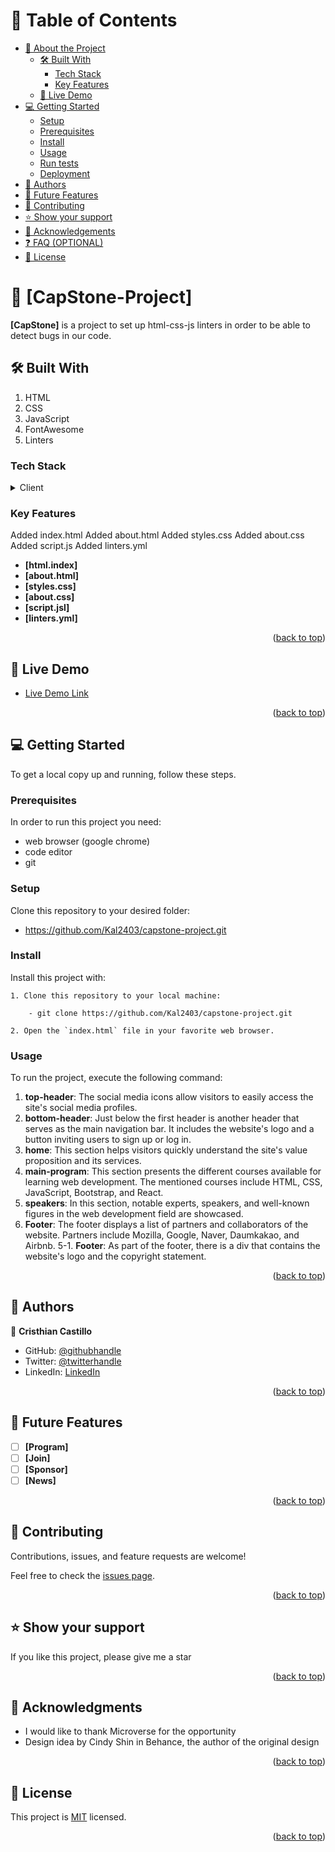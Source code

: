 <a name="readme-top"></a>

# 📗 Table of Contents

- [📖 About the Project](#about-project)
  - [🛠 Built With](#built-with)
    - [Tech Stack](#tech-stack)
    - [Key Features](#key-features)
  - [🚀 Live Demo](#live-demo)
- [💻 Getting Started](#getting-started)
  - [Setup](#setup)
  - [Prerequisites](#prerequisites)
  - [Install](#install)
  - [Usage](#usage)
  - [Run tests](#run-tests)
  - [Deployment](#deployment)
- [👥 Authors](#authors)
- [🔭 Future Features](#future-features)
- [🤝 Contributing](#contributing)
- [⭐️ Show your support](#support)
- [🙏 Acknowledgements](#acknowledgements)
- [❓ FAQ (OPTIONAL)](#faq)
- [📝 License](#license)

# 📖 [CapStone-Project] <a name="about-project"></a>

**[CapStone]** is a project to set up html-css-js linters in order to be able to detect bugs in our code.

## 🛠 Built With <a name="built-with"></a>

1. HTML
2. CSS
3. JavaScript
4. FontAwesome
5. Linters

### Tech Stack <a name="tech-stack"></a>

<details>
  <summary>Client</summary>
  <ul>
    <li><a href="https://developer.mozilla.org/en-US/docs/Web/HTML">HTML</a></li>
    <li><a href="https://developer.mozilla.org/en-US/docs/Web/CSS">CSS</a></li>
    <li><a href="https://developer.mozilla.org/en-US/docs/Web/JavaScript">JavaScript</a></li>
  </ul>
</details>

### Key Features <a name="key-features"></a>

Added index.html
Added about.html
Added styles.css
Added about.css
Added script.js
Added linters.yml

- **[html.index]**
- **[about.html]**
- **[styles.css]**
- **[about.css]**
- **[script.jsl]**
- **[linters.yml]**

<p align="right">(<a href="#readme-top">back to top</a>)</p>

## 🚀 Live Demo <a name="live-demo"></a>

- [Live Demo Link](https://kal2403.github.io/capstone-project/)

<p align="right">(<a href="#readme-top">back to top</a>)</p>

## 💻 Getting Started <a name="getting-started"></a>

To get a local copy up and running, follow these steps.

### Prerequisites

In order to run this project you need:

- web browser (google chrome)
- code editor
- git

### Setup

Clone this repository to your desired folder:

  - https://github.com/Kal2403/capstone-project.git

### Install

Install this project with:

    1. Clone this repository to your local machine:

        - git clone https://github.com/Kal2403/capstone-project.git

    2. Open the `index.html` file in your favorite web browser.

### Usage

To run the project, execute the following command:

1. **top-header**: The social media icons allow visitors to easily access the site's social media profiles.
2. **bottom-header**: Just below the first header is another header that serves as the main navigation bar. It includes the website's logo and a button inviting users to sign up or log in.
3. **home**: This section helps visitors quickly understand the site's value proposition and its services.
4. **main-program**: This section presents the different courses available for learning web development. The mentioned courses include HTML, CSS, JavaScript, Bootstrap, and React.
5. **speakers**: In this section, notable experts, speakers, and well-known figures in the web development field are showcased. 
5. **Footer**: The footer displays a list of partners and collaborators of the website. Partners include Mozilla, Google, Naver, Daumkakao, and Airbnb.
5-1. **Footer**: As part of the footer, there is a div that contains the website's logo and the copyright statement.

<p align="right">(<a href="#readme-top">back to top</a>)</p>

## 👥 Authors <a name="authors"></a>

👤 **Cristhian Castillo**

- GitHub: [@githubhandle](https://github.com/Kal2403)
- Twitter: [@twitterhandle](https://twitter.com/Kal24031992)
- LinkedIn: [LinkedIn](https://www.linkedin.com/in/cristhian-castillo-41136322a/)

<p align="right">(<a href="#readme-top">back to top</a>)</p>

## 🔭 Future Features <a name="future-features"></a>

- [ ] **[Program]**
- [ ] **[Join]**
- [ ] **[Sponsor]**
- [ ] **[News]**

<p align="right">(<a href="#readme-top">back to top</a>)</p>

<!-- CONTRIBUTING -->

## 🤝 Contributing <a name="contributing"></a>

Contributions, issues, and feature requests are welcome!

Feel free to check the [issues page](https://github.com/Kal2403/capstone-project/issues).

<p align="right">(<a href="#readme-top">back to top</a>)</p>

## ⭐️ Show your support <a name="support"></a>

If you like this project, please give me a star

<p align="right">(<a href="#readme-top">back to top</a>)</p>

## 🙏 Acknowledgments <a name="acknowledgements"></a>

 - I would like to thank Microverse for the opportunity
 - Design idea by Cindy Shin in Behance, the author of the original design
 
<p align="right">(<a href="#readme-top">back to top</a>)</p>

## 📝 License <a name="license"></a>

This project is [MIT](./LICENSE) licensed.

<p align="right">(<a href="#readme-top">back to top</a>)</p>
